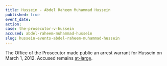 ```yaml
---
title: Hussein - Abdel Raheem Muhammad Hussein
published: true
event_date:
action:
case: the-prosecutor-v-hussein
accused: abdel-raheem-muhammad-hussein
slug: hussein-events-abdel-raheem-muhammad-hussein
---
```



The Office of the Prosecutor made public an arrest warrant for Hussein on March 1, 2012. Accused remains [at-large](http://www.nytimes.com/2014/07/17/opinion/in-sudan-the-janjaweed-rides-again.html?_r=0).